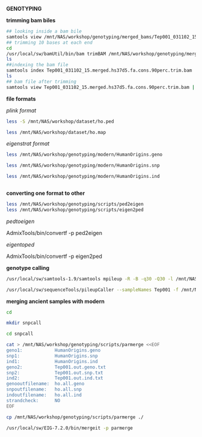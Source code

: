 **GENOTYPING**

**trimming bam biles**

```bash
## looking inside a bam bile
samtools view /mnt/NAS/workshop/genotyping/merged_bams/Tep001_031102_15.merged.hs37d5.fa.cons.90perc.bam | head
## trimming 10 bases at each end
cd
/usr/local/sw/bamUtil/bin/bam trimBAM /mnt/NAS/workshop/genotyping/merged_bams/Tep001_031102_15.merged.hs37d5.fa.cons.90perc.bam Tep001_031102_15.merged.hs37d5.fa.cons.90perc.trim.bam 10
ls
##indexing the bam file
samtools index Tep001_031102_15.merged.hs37d5.fa.cons.90perc.trim.bam
ls
## bam file after trimming
samtools view Tep001_031102_15.merged.hs37d5.fa.cons.90perc.trim.bam | head
```
**file formats**

*plink format*
```bash
less -S /mnt/NAS/workshop/dataset/ho.ped

less /mnt/NAS/workshop/dataset/ho.map
```
*eigenstrat format*
```bash
less /mnt/NAS/workshop/genotyping/modern/HumanOrigins.geno

less /mnt/NAS/workshop/genotyping/modern/HumanOrigins.snp

less /mnt/NAS/workshop/genotyping/modern/HumanOrigins.ind  



```

**converting one format to other**

```bash
less /mnt/NAS/workshop/genotyping/scripts/ped2eigen
less /mnt/NAS/workshop/genotyping/scripts/eigen2ped

```

*pedtoeigen*

AdmixTools/bin/convertf -p ped2eigen

*eigentoped*

AdmixTools/bin/convertf -p eigen2ped


**genotype calling**

```bash
/usr/local/sw/samtools-1.9/samtools mpileup -R -B -q30 -Q30 -l /mnt/NAS/workshop/genotyping/positions.bed -f /mnt/NAS/workshop/prep/hs37d5.fa Tep001_031102_15.merged.hs37d5.fa.cons.90perc.trim.bam > Tep001pileup.txt

/usr/local/sw/sequenceTools/pileupCaller --sampleNames Tep001 -f /mnt/NAS/workshop/genotyping/eigenfile.snp -o EigenStrat -e Tep001.out < Tep001pileup.txt
```

**merging ancient samples with modern**

```bash
cd

mkdir snpcall

cd snpcall

cat > /mnt/NAS/workshop/genotyping/scripts/parmerge <<EOF
geno1:            HumanOrigins.geno
snp1:             HumanOrigins.snp
ind1:             HumanOrigins.ind
geno2:            Tep001.out.geno.txt
snp2:             Tep001.out.snp.txt
ind2:             Tep001.out.ind.txt
genooutfilename:  ho.all.geno
snpoutfilename:   ho.all.snp
indoutfilename:   ho.all.ind
strandcheck:      NO
EOF

cp /mnt/NAS/workshop/genotyping/scripts/parmerge ./

/usr/local/sw/EIG-7.2.0/bin/mergeit -p parmerge
```
